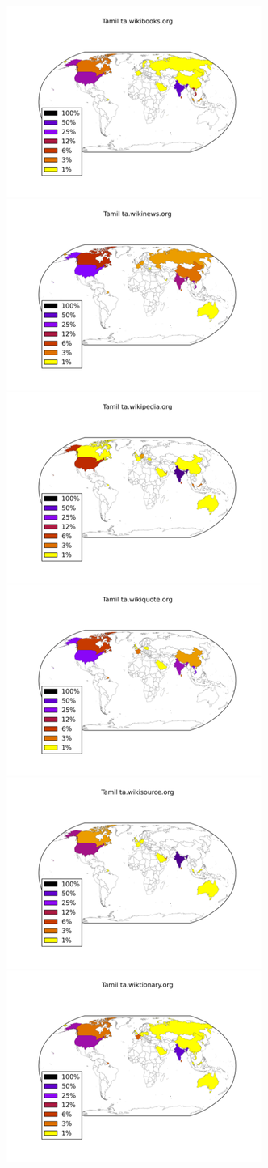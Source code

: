 ![](/images/Tamil-ta.wikibooks.org.png)
![](/images/Tamil-ta.wikinews.org.png)
![](/images/Tamil-ta.wikipedia.org.png)
![](/images/Tamil-ta.wikiquote.org.png)
![](/images/Tamil-ta.wikisource.org.png)
![](/images/Tamil-ta.wiktionary.org.png)
